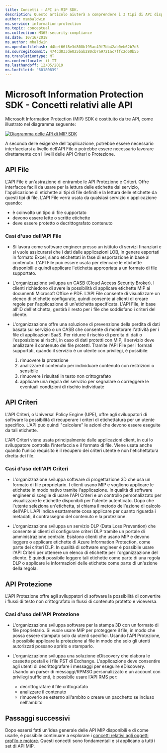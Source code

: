 ```yaml
---
title: Concetti - API in MIP SDK.
description: Questo articolo aiuterà a comprendere i 3 tipi di API disponibili in MIP SDK, le relazioni esistenti tra loro e i casi d'uso per ognuna.
author: msmbaldwin
ms.service: information-protection
ms.topic: conceptual
ms.collection: M365-security-compliance
ms.date: 10/16/2018
ms.author: mbaldwin
ms.openlocfilehash: d4bef66f8e3d808b195ac49f7bb42ab0eb62b7d5
ms.sourcegitcommit: 474cd033de025bab280cb7a9721ac7ffc2d60b55
ms.translationtype: MT
ms.contentlocale: it-IT
ms.lasthandoff: 12/05/2019
ms.locfileid: "60180839"
---
```

# <a name="microsoft-information-protection-sdk---api-concepts"></a>Microsoft Information Protection SDK - Concetti relativi alle API

Microsoft Information Protection (MIP) SDK è costituito da tre API, come illustrato nel diagramma seguente:

[![Diagramma delle API di MIP SDK](media/concept-apis-use-cases/mip-sdk-components.png)](media/concept-apis-use-cases/mip-sdk-components.png#lightbox)

A seconda delle esigenze dell'applicazione, potrebbe essere necessario interfacciarsi a livello dell'API File o potrebbe essere necessario lavorare direttamente con i livelli delle API Criteri o Protezione.

## <a name="file-api"></a>API File

L'API File è un'astrazione di entrambe le API Protezione e Criteri. Offre interfacce facili da usare per la lettura delle etichette dal servizio, l'applicazione di etichette ai tipi di file definiti e la lettura delle etichette da questi tipi di file. L'API File verrà usata da qualsiasi servizio o applicazione quando:

- è coinvolto un tipo di file supportato
- devono essere lette o scritte etichette
- deve essere protetto o decrittografato contenuto

### <a name="file-api-use-cases"></a>Casi d'uso dell'API File

- Si lavora come software engineer presso un istituto di servizi finanziari e si vuole assicurarsi che i dati dalle applicazioni LOB, in genere esportati in formato Excel, siano etichettati in fase di esportazione in base al contenuto. L'API File può essere usata per elencare le etichette disponibili e quindi applicare l'etichetta appropriata a un formato di file supportato.

- L'organizzazione sviluppa un CASB (Cloud Access Security Broker). I clienti richiedono di avere la possibilità di applicare etichette MIP ai documenti Microsoft Office e PDF. L'API File consente di visualizzare un elenco di etichette configurate, quindi consente ai clienti di creare regole per l'applicazione di un'etichetta specificata. L'API File, in base all'ID dell'etichetta, gestirà il resto per i file che soddisfano i criteri del cliente.

- L'organizzazione offre una soluzione di prevenzione della perdita di dati basata sul servizio o un CASB che consente di monitorare l'attività per i file di applicazioni SaaS. Per ridurre il rischio di perdita di dati o l'esposizione ai rischi, in caso di dati protetti con MIP, il servizio deve analizzare il contenuto dei file protetti. Tramite l'API File per i formati supportati, quando il servizio è un utente con privilegi, è possibile:

  1. rimuovere la protezione
  2. analizzare il contenuto per individuare contenuto con restrizioni o sensibile
  3. rimuovere i risultati in testo non crittografato
  4. applicare una regola del servizio per segnalare o correggere le eventuali condizioni di rischio individuate

## <a name="policy-api"></a>API Criteri

L'API Criteri, o Universal Policy Engine (UPE), offre agli sviluppatori di software la possibilità di recuperare i criteri di etichettatura per un utente specifico. L'API può quindi "calcolare" le azioni che devono essere eseguite da tali etichette.

L'API Criteri viene usata principalmente dalle applicazioni client, in cui lo sviluppatore controlla l'interfaccia e il formato di file. Viene usata anche quando l'unico requisito è il recupero dei criteri utente e non l'etichettatura diretta dei file. 

### <a name="policy-api-use-cases"></a>Casi d'uso dell'API Criteri

- L'organizzazione sviluppa software di progettazione 3D che usa un formato di file proprietario. I clienti usano MIP e vogliono applicare le etichette in modo nativo tramite l'applicazione. In qualità di software engineer si sceglie di usare l'API Criteri e un controllo personalizzato per visualizzare le etichette disponibili per l'utente autenticato. Dopo che l'utente seleziona un'etichetta, si chiama il metodo dell'azione di calcolo dell'API. L'API indica esattamente cosa applicare per quanto riguarda i metadati, il contrassegno del contenuto e la protezione.

- L'organizzazione sviluppa un servizio DLP (Data Loss Prevention) che consente ai clienti di configurare criteri DLP tramite un portale di amministrazione centrale. Esistono clienti che usano MIP e devono leggere o applicare etichette di Azure Information Protection, come parte dei criteri DLP. In qualità di software engineer è possibile usare l'API Criteri per ottenere un elenco di etichette per l'organizzazione del cliente. È quindi possibile leggere tali etichette come parte di una regola DLP o applicare le informazioni delle etichette come parte di un'azione della regola.

## <a name="protection-api"></a>API Protezione

L'API Protezione offre agli sviluppatori di software la possibilità di convertire i flussi di testo non crittografato in flussi di contenuto protetto e viceversa.

### <a name="protection-api-use-cases"></a>Casi d'uso dell'API Protezione

- L'organizzazione sviluppa software per la stampa 3D con un formato di file proprietario. Si vuole usare MIP per proteggere il file, in modo che possa essere stampato solo da utenti specifici. Usando l'API Protezione, è possibile applicare la protezione al file in modo che solo gli utenti autorizzati possano aprirlo e stamparlo. 

- L'organizzazione sviluppa una soluzione eDiscovery che elabora le cassette postali e i file PST di Exchange. L'applicazione deve consentire agli utenti di decrittografare i messaggi per eseguire eDiscovery. Usando un parser di messaggi/RPMSG personalizzato e un account con privilegi sufficienti, è possibile usare l'API RMS per:
  - decrittografare il file crittografato
  - analizzare il contenuto
  - rimuoverlo se esterno all'ambito o creare un pacchetto se incluso nell'ambito

## <a name="next-steps"></a>Passaggi successivi

Dopo essersi fatti un'idea generale delle API MIP disponibili e di come usarle, è possibile continuare a esplorare i [concetti relativi agli oggetti profilo e motore](concept-profile-engine-cpp.md). Questi concetti sono fondamentali e si applicano a tutti i set di API MIP.
